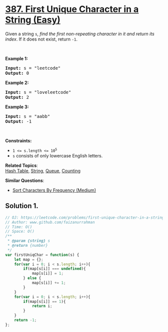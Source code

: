 # [387. First Unique Character in a String (Easy)](https://leetcode.com/problems/first-unique-character-in-a-string/)

<p>Given a string <code>s</code>, <em>find the first non-repeating character in it and return its index</em>. If it does not exist, return <code>-1</code>.</p>

<p>&nbsp;</p>
<p><strong>Example 1:</strong></p>
<pre><strong>Input:</strong> s = "leetcode"
<strong>Output:</strong> 0
</pre><p><strong>Example 2:</strong></p>
<pre><strong>Input:</strong> s = "loveleetcode"
<strong>Output:</strong> 2
</pre><p><strong>Example 3:</strong></p>
<pre><strong>Input:</strong> s = "aabb"
<strong>Output:</strong> -1
</pre>
<p>&nbsp;</p>
<p><strong>Constraints:</strong></p>

<ul>
	<li><code>1 &lt;= s.length &lt;= 10<sup>5</sup></code></li>
	<li><code>s</code> consists of only lowercase English letters.</li>
</ul>


**Related Topics**:  
[Hash Table](https://leetcode.com/tag/hash-table/), [String](https://leetcode.com/tag/string/), [Queue](https://leetcode.com/tag/queue/), [Counting](https://leetcode.com/tag/counting/)

**Similar Questions**:
* [Sort Characters By Frequency (Medium)](https://leetcode.com/problems/sort-characters-by-frequency/)

## Solution 1.

```js
// OJ: https://leetcode.com/problems/first-unique-character-in-a-string/
// Author: www.github.com/faizanurrahman
// Time: O()
// Space: O()
/**
 * @param {string} s
 * @return {number}
 */
var firstUniqChar = function(s) {
    let map = {};
    for(var i = 0; i < s.length; i++){
        if(map[s[i]] === undefined){
            map[s[i]] = 1;
        } else {
            map[s[i]] += 1;
        }
    }
    for(var i = 0; i < s.length; i++){
        if(map[s[i]] == 1){
            return i;
        }
    }
    return -1;
};

```